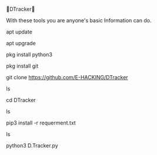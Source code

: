 🔰DTracker🔰


With these tools you are anyone's basic Information can do.

apt update

apt upgrade

pkg install python3

pkg install git

git clone https://github.com/E-HACKING/DTracker

ls

cd DTracker

ls

pip3 install -r requerment.txt

ls

python3 D.Tracker.py

